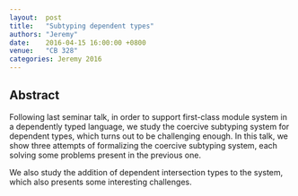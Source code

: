 ```yaml
--- 
layout:  post 
title:   "Subtyping dependent types"
authors: "Jeremy"
date:    2016-04-15 16:00:00 +0800
venue:   "CB 328"
categories: Jeremy 2016
--- 
```

## Abstract

Following last seminar talk, in order to support first-class module system
in a
dependently typed language, we study the coercive subtyping system for
dependent
types, which turns out to be challenging enough. In this talk, we show three
attempts of formalizing the coercive subtyping system, each solving some
problems present in the previous one.

We also study the addition of dependent intersection types to the system,
which
also presents some interesting challenges.

